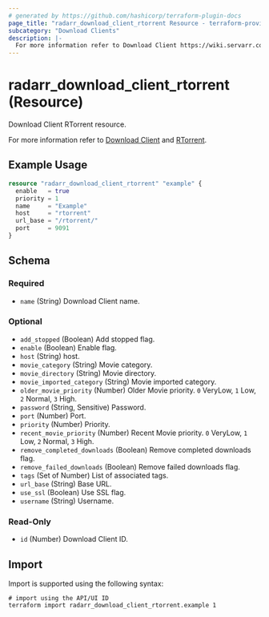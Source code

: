 ```yaml
---
# generated by https://github.com/hashicorp/terraform-plugin-docs
page_title: "radarr_download_client_rtorrent Resource - terraform-provider-radarr"
subcategory: "Download Clients"
description: |-
  For more information refer to Download Client https://wiki.servarr.com/radarr/settings#download-clients and RTorrent https://wiki.servarr.com/radarr/supported#rtorrent.
---
```


# radarr_download_client_rtorrent (Resource)

<!-- subcategory:Download Clients -->Download Client RTorrent resource.
For more information refer to [Download Client](https://wiki.servarr.com/radarr/settings#download-clients) and [RTorrent](https://wiki.servarr.com/radarr/supported#rtorrent).

## Example Usage

```terraform
resource "radarr_download_client_rtorrent" "example" {
  enable   = true
  priority = 1
  name     = "Example"
  host     = "rtorrent"
  url_base = "/rtorrent/"
  port     = 9091
}
```

<!-- schema generated by tfplugindocs -->
## Schema

### Required

- `name` (String) Download Client name.

### Optional

- `add_stopped` (Boolean) Add stopped flag.
- `enable` (Boolean) Enable flag.
- `host` (String) host.
- `movie_category` (String) Movie category.
- `movie_directory` (String) Movie directory.
- `movie_imported_category` (String) Movie imported category.
- `older_movie_priority` (Number) Older Movie priority. `0` VeryLow, `1` Low, `2` Normal, `3` High.
- `password` (String, Sensitive) Password.
- `port` (Number) Port.
- `priority` (Number) Priority.
- `recent_movie_priority` (Number) Recent Movie priority. `0` VeryLow, `1` Low, `2` Normal, `3` High.
- `remove_completed_downloads` (Boolean) Remove completed downloads flag.
- `remove_failed_downloads` (Boolean) Remove failed downloads flag.
- `tags` (Set of Number) List of associated tags.
- `url_base` (String) Base URL.
- `use_ssl` (Boolean) Use SSL flag.
- `username` (String) Username.

### Read-Only

- `id` (Number) Download Client ID.

## Import

Import is supported using the following syntax:

```shell
# import using the API/UI ID
terraform import radarr_download_client_rtorrent.example 1
```
